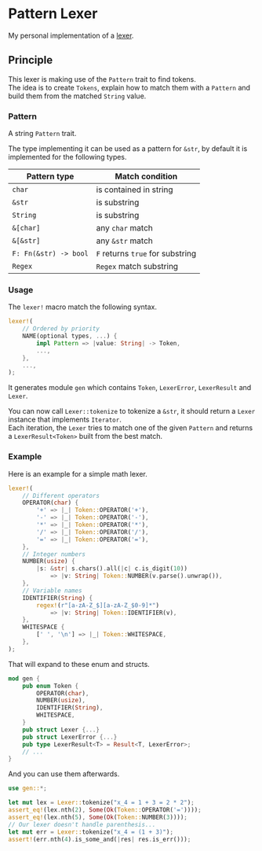 # Pattern Lexer

My personal implementation of a [lexer](https://en.wikipedia.org/wiki/Lexical_analysis).

## Principle

This lexer is making use of the `Pattern` trait to find tokens. \
The idea is to create `Tokens`, explain how to match them with a `Pattern` and build them from the matched `String` value.

### Pattern

A string `Pattern` trait.

The type implementing it can be used as a pattern for `&str`,
by default it is implemented for the following types.

| Pattern type          | Match condition                         |
|-----------------------|-----------------------------------------|
| `char`                | is contained in string                  |
| `&str`                | is substring                            |
| `String`              | is substring                            |
| `&[char]`             | any `char` match                        |
| `&[&str]`             | any `&str` match                        |
| `F: Fn(&str) -> bool` | `F` returns `true` for substring        |
| `Regex`               | `Regex` match substring                 |

### Usage

The `lexer!` macro match the following syntax.

```rust 
lexer!(
    // Ordered by priority
    NAME(optional types, ...) {
        impl Pattern => |value: String| -> Token,
        ...,
    },
    ...,
);
```

It generates module `gen` which contains `Token`, `LexerError`, `LexerResult` and `Lexer`.

You can now call `Lexer::tokenize` to tokenize a `&str`,
it should return a `Lexer` instance that implements `Iterator`. \
Each iteration, the `Lexer` tries to match one of the given `Pattern` and returns a `LexerResult<Token>` built from the best match.

### Example

Here is an example for a simple math lexer.

```rust
lexer!(
    // Different operators
    OPERATOR(char) {
        '+' => |_| Token::OPERATOR('+'),
        '-' => |_| Token::OPERATOR('-'),
        '*' => |_| Token::OPERATOR('*'),
        '/' => |_| Token::OPERATOR('/'),
        '=' => |_| Token::OPERATOR('='),
    },
    // Integer numbers
    NUMBER(usize) {
        |s: &str| s.chars().all(|c| c.is_digit(10))
            => |v: String| Token::NUMBER(v.parse().unwrap()),
    },
    // Variable names
    IDENTIFIER(String) {
        regex!(r"[a-zA-Z_$][a-zA-Z_$0-9]*")
            => |v: String| Token::IDENTIFIER(v),
    },
    WHITESPACE {
        [' ', '\n'] => |_| Token::WHITESPACE,
    },
);
```

That will expand to these enum and structs.

```rust
mod gen {
    pub enum Token {
        OPERATOR(char),
        NUMBER(usize),
        IDENTIFIER(String),
        WHITESPACE,
    }
    pub struct Lexer {...}
    pub struct LexerError {...}
    pub type LexerResult<T> = Result<T, LexerError>;
    // ...
}
```

And you can use them afterwards.

```rust
use gen::*;

let mut lex = Lexer::tokenize("x_4 = 1 + 3 = 2 * 2");
assert_eq!(lex.nth(2), Some(Ok(Token::OPERATOR('='))));
assert_eq!(lex.nth(5), Some(Ok(Token::NUMBER(3))));
// Our lexer doesn't handle parenthesis...
let mut err = Lexer::tokenize("x_4 = (1 + 3)");
assert!(err.nth(4).is_some_and(|res| res.is_err()));
```
